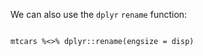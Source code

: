 

We can also use the `dplyr` `rename` function:

```{r}

mtcars %<>% dplyr::rename(engsize = disp)

```

